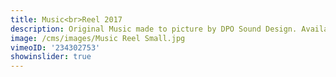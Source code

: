 ```yaml
---
title: Music<br>Reel 2017
description: Original Music made to picture by DPO Sound Design. Available for Licensing.
image: /cms/images/Music Reel Small.jpg
vimeoID: '234302753'
showinslider: true
---
```
































